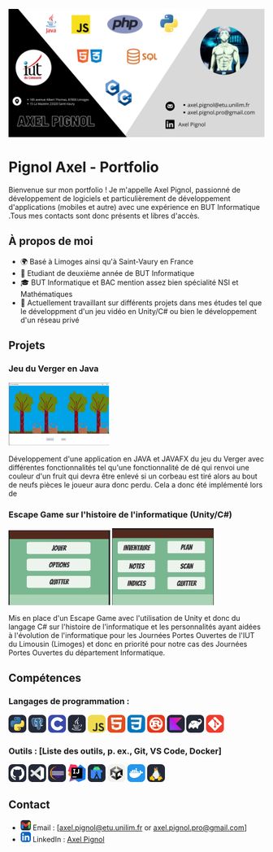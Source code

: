 ![Bannière](https://github.com/Axel230303/Image/blob/main/Axel%20Pignol.jpg)

# Pignol Axel - Portfolio

Bienvenue sur mon portfolio ! Je m'appelle Axel Pignol, passionné de développement de logiciels et particulièrement de développement d'applications (mobiles et autre) 
avec une expérience en BUT Informatique .Tous mes contacts sont donc présents et libres d'accès.

## À propos de moi

- 🌍 Basé à Limoges ainsi qu'à Saint-Vaury en France
- 💼 Etudiant de deuxième année de BUT Informatique
- 🎓 BUT Informatique et BAC mention assez bien spécialité NSI et Mathématiques
- 🚀 Actuellement travaillant sur différents projets dans mes études tel que le développment d'un jeu vidéo en Unity/C# ou bien le développement d'un réseau privé

## Projets

### Jeu du Verger en Java
<img src="https://github.com/Axel230303/Image/blob/main/Leverger.png" width="200">

Développement d'une application en JAVA et JAVAFX du jeu du Verger avec différentes fonctionnalités tel qu'une fonctionnalité de dé qui renvoi une couleur d'un fruit qui devra être enlevé si un corbeau est tiré alors au bout de neufs pièces le joueur aura donc perdu.
Cela a donc été implémenté lors de 

### Escape Game sur l'histoire de l'informatique (Unity/C#)
<img src="https://github.com/Axel230303/Image/blob/main/Unity2.png" width="200">
<img src="https://github.com/Axel230303/Image/blob/main/Unity.png" width="200">

Mis en place d'un Escape Game avec l'utilisation de Unity et donc du langage C# sur l'histoire de l'informatique et les personnalités ayant aidées à l'évolution de l'informatique pour les Journées Portes Ouvertes de l'IUT du Limousin (Limoges) et donc en priorité pour notre cas des Journées Portes Ouvertes du département Informatique.
 

## Compétences

### Langages de programmation : 
<img src="https://github.com/tandpfun/skill-icons/blob/main/icons/Python-Dark.svg " width="35"> <img src="https://github.com/tandpfun/skill-icons/blob/main/icons/PostgreSQL-Dark.svg" width="35"> <img src="https://github.com/tandpfun/skill-icons/blob/main/icons/C.svg" width="35"> <img src="https://github.com/tandpfun/skill-icons/blob/main/icons/Java-Dark.svg" width="35"> <img src="https://github.com/tandpfun/skill-icons/blob/main/icons/JavaScript.svg" width="35"> <img src="https://github.com/tandpfun/skill-icons/blob/main/icons/HTML.svg" width="35"> <img src="https://github.com/tandpfun/skill-icons/blob/main/icons/CSS.svg" width="35"> <img src="https://github.com/tandpfun/skill-icons/blob/main/icons/Rust.svg" width = "35"> <img src="https://github.com/tandpfun/skill-icons/blob/main/icons/Kotlin-Dark.svg" width="35"> <img src="https://github.com/tandpfun/skill-icons/blob/main/icons/Gradle-Dark.svg" width="35"> <img src="https://github.com/tandpfun/skill-icons/blob/main/icons/Git.svg" width="35">

### Outils : [Liste des outils, p. ex., Git, VS Code, Docker]
<img src="https://github.com/tandpfun/skill-icons/blob/main/icons/Github-Dark.svg" width="35"> <img src="https://github.com/tandpfun/skill-icons/blob/main/icons/VSCode-Dark.svg" width="35"> <img src="https://github.com/tandpfun/skill-icons/blob/main/icons/Eclipse-Dark.svg" width="35"> <img src="https://github.com/Axel230303/Image/blob/main/intellij.jpg" width="35"> <img src="https://github.com/tandpfun/skill-icons/blob/main/icons/AndroidStudio-Dark.svg" width="35"> <img src="https://github.com/tandpfun/skill-icons/blob/main/icons/Unity-Light.svg" width="35"> <img src="https://github.com/tandpfun/skill-icons/blob/main/icons/Docker.svg" width="35"> <img src="https://github.com/tandpfun/skill-icons/blob/main/icons/Linux-Dark.svg" width="35">  

## Contact

- <img src="https://github.com/tandpfun/skill-icons/blob/main/icons/Gmail-Dark.svg" width="20"> Email : [axel.pignol@etu.unilim.fr or axel.pignol.pro@gmail.com]
- <img src="https://github.com/tandpfun/skill-icons/blob/main/icons/LinkedIn.svg" width="20"> LinkedIn : [Axel Pignol](https://www.linkedin.com/in/axel-pignol-6b27042a4/)


